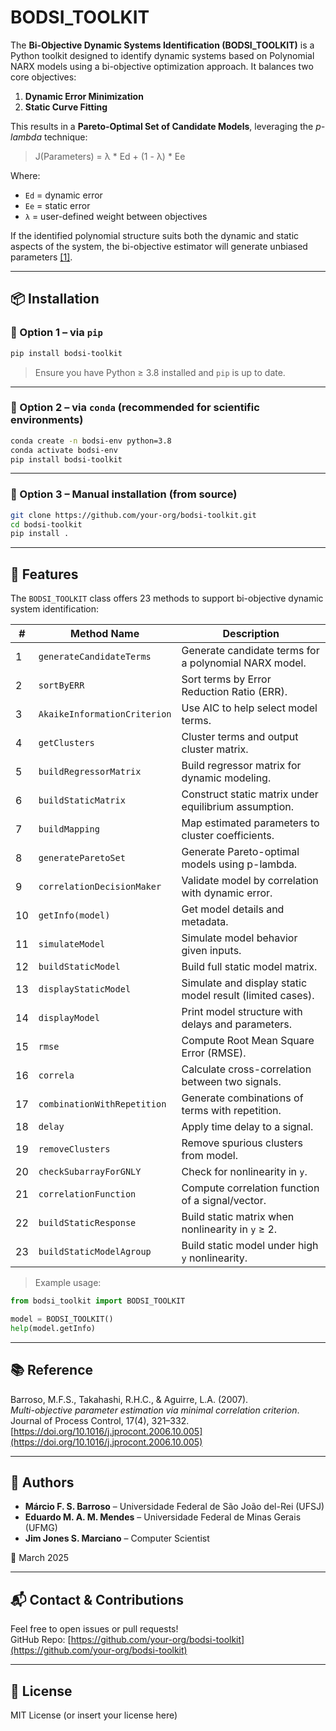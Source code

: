 # BODSI_TOOLKIT

The **Bi-Objective Dynamic Systems Identification (BODSI_TOOLKIT)** is a Python toolkit designed to identify dynamic systems based on Polynomial NARX models using a bi-objective optimization approach. It balances two core objectives:

1. **Dynamic Error Minimization**
2. **Static Curve Fitting**

This results in a **Pareto-Optimal Set of Candidate Models**, leveraging the *p-lambda* technique:
> J(Parameters) = λ * Ed + (1 - λ) * Ee

Where:
- `Ed` = dynamic error  
- `Ee` = static error  
- `λ` = user-defined weight between objectives

If the identified polynomial structure suits both the dynamic and static aspects of the system, the bi-objective estimator will generate unbiased parameters [[1]](#reference).

---

## 📦 Installation

### 🔹 Option 1 – via `pip`

```bash
pip install bodsi-toolkit
```

> Ensure you have Python ≥ 3.8 installed and `pip` is up to date.

---

### 🔹 Option 2 – via `conda` (recommended for scientific environments)

```bash
conda create -n bodsi-env python=3.8
conda activate bodsi-env
pip install bodsi-toolkit
```

---

### 🔹 Option 3 – Manual installation (from source)

```bash
git clone https://github.com/your-org/bodsi-toolkit.git
cd bodsi-toolkit
pip install .
```

---

## 🚀 Features

The `BODSI_TOOLKIT` class offers 23 methods to support bi-objective dynamic system identification:

| #  | Method Name                   | Description |
|----|-------------------------------|-------------|
| 1  | `generateCandidateTerms`     | Generate candidate terms for a polynomial NARX model. |
| 2  | `sortByERR`                  | Sort terms by Error Reduction Ratio (ERR). |
| 3  | `AkaikeInformationCriterion` | Use AIC to help select model terms. |
| 4  | `getClusters`                | Cluster terms and output cluster matrix. |
| 5  | `buildRegressorMatrix`       | Build regressor matrix for dynamic modeling. |
| 6  | `buildStaticMatrix`          | Construct static matrix under equilibrium assumption. |
| 7  | `buildMapping`               | Map estimated parameters to cluster coefficients. |
| 8  | `generateParetoSet`          | Generate Pareto-optimal models using p-lambda. |
| 9  | `correlationDecisionMaker`   | Validate model by correlation with dynamic error. |
| 10 | `getInfo(model)`             | Get model details and metadata. |
| 11 | `simulateModel`              | Simulate model behavior given inputs. |
| 12 | `buildStaticModel`           | Build full static model matrix. |
| 13 | `displayStaticModel`         | Simulate and display static model result (limited cases). |
| 14 | `displayModel`               | Print model structure with delays and parameters. |
| 15 | `rmse`                       | Compute Root Mean Square Error (RMSE). |
| 16 | `correla`                    | Calculate cross-correlation between two signals. |
| 17 | `combinationWithRepetition`  | Generate combinations of terms with repetition. |
| 18 | `delay`                      | Apply time delay to a signal. |
| 19 | `removeClusters`             | Remove spurious clusters from model. |
| 20 | `checkSubarrayForGNLY`       | Check for nonlinearity in `y`. |
| 21 | `correlationFunction`        | Compute correlation function of a signal/vector. |
| 22 | `buildStaticResponse`        | Build static matrix when nonlinearity in `y` ≥ 2. |
| 23 | `buildStaticModelAgroup`     | Build static model under high `y` nonlinearity. |

> Example usage:
```python
from bodsi_toolkit import BODSI_TOOLKIT

model = BODSI_TOOLKIT()
help(model.getInfo)
```

---

## 📚 Reference

<a name="reference"></a>

Barroso, M.F.S., Takahashi, R.H.C., & Aguirre, L.A. (2007).  
*Multi-objective parameter estimation via minimal correlation criterion*.  
Journal of Process Control, 17(4), 321–332.  
[https://doi.org/10.1016/j.jprocont.2006.10.005](https://doi.org/10.1016/j.jprocont.2006.10.005)

---

## 👥 Authors

- **Márcio F. S. Barroso** – Universidade Federal de São João del-Rei (UFSJ)  
- **Eduardo M. A. M. Mendes** – Universidade Federal de Minas Gerais (UFMG)  
- **Jim Jones S. Marciano** – Computer Scientist

📅 March 2025

---

## 📬 Contact & Contributions

Feel free to open issues or pull requests!  
GitHub Repo: [https://github.com/your-org/bodsi-toolkit](https://github.com/your-org/bodsi-toolkit)

---

## 📄 License

MIT License (or insert your license here)
